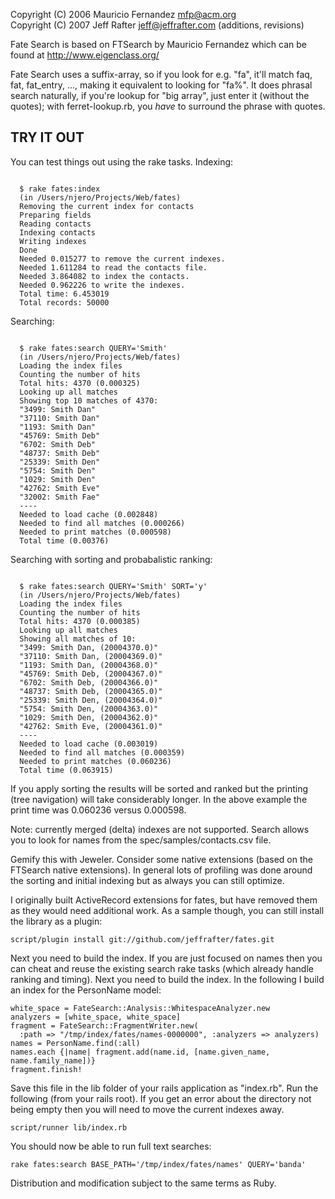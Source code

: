 Copyright (C) 2006 Mauricio Fernandez <mfp@acm.org><br/>
Copyright (C) 2007 Jeff Rafter <jeff@jeffrafter.com> (additions, revisions)

Fate Search is based on FTSearch by Mauricio Fernandez which can be
found at http://www.eigenclass.org/

Fate Search uses a suffix-array, so if you look for e.g. "fa", it'll match
faq, fat, fat_entry, ..., making it equivalent to looking for "fa%". It does 
phrasal search naturally, if you're lookup for "big array", just enter it 
(without the quotes); with ferret-lookup.rb, you *have* to surround the phrase 
with quotes.


TRY IT OUT
----------

You can test things out using the rake tasks. Indexing:

<pre><code>
  $ rake fates:index
  (in /Users/njero/Projects/Web/fates)
  Removing the current index for contacts
  Preparing fields
  Reading contacts
  Indexing contacts
  Writing indexes
  Done
  Needed 0.015277 to remove the current indexes.
  Needed 1.611284 to read the contacts file.
  Needed 3.864082 to index the contacts.
  Needed 0.962226 to write the indexes.
  Total time: 6.453019
  Total records: 50000
</code></pre>

Searching:

<pre><code>
  $ rake fates:search QUERY='Smith'
  (in /Users/njero/Projects/Web/fates)
  Loading the index files
  Counting the number of hits
  Total hits: 4370 (0.000325)
  Looking up all matches
  Showing top 10 matches of 4370:
  "3499: Smith Dan"
  "37110: Smith Dan"
  "1193: Smith Dan"
  "45769: Smith Deb"
  "6702: Smith Deb"
  "48737: Smith Deb"
  "25339: Smith Den"
  "5754: Smith Den"
  "1029: Smith Den"
  "42762: Smith Eve"
  "32002: Smith Fae"
  ----
  Needed to load cache (0.002848)
  Needed to find all matches (0.000266)
  Needed to print matches (0.000598)
  Total time (0.00376)
</code></pre>

Searching with sorting and probabalistic ranking:

<pre><code>
  $ rake fates:search QUERY='Smith' SORT='y'
  (in /Users/njero/Projects/Web/fates)
  Loading the index files
  Counting the number of hits
  Total hits: 4370 (0.000385)
  Looking up all matches
  Showing all matches of 10:
  "3499: Smith Dan, (20004370.0)"
  "37110: Smith Dan, (20004369.0)"
  "1193: Smith Dan, (20004368.0)"
  "45769: Smith Deb, (20004367.0)"
  "6702: Smith Deb, (20004366.0)"
  "48737: Smith Deb, (20004365.0)"
  "25339: Smith Den, (20004364.0)"
  "5754: Smith Den, (20004363.0)"
  "1029: Smith Den, (20004362.0)"
  "42762: Smith Eve, (20004361.0)"
  ----
  Needed to load cache (0.003019)
  Needed to find all matches (0.000359)
  Needed to print matches (0.060236)
  Total time (0.063915)
</code></pre>  

If you apply sorting the results will be sorted and ranked but the printing 
(tree navigation) will take considerably longer. In the above example the print
time was 0.060236 versus 0.000598.

Note: currently merged (delta) indexes are not supported. Search allows you to 
look for names from the spec/samples/contacts.csv file. 

Gemify this with Jeweler. Consider some native extensions (based on the FTSearch
native extensions). In general lots of profiling was done around the sorting
and  initial indexing but as always you can still optimize.

I originally built ActiveRecord extensions for fates, but have removed them as
they would need additional work. As a sample though, you can still install the
library as a plugin:

<pre><code>script/plugin install git://github.com/jeffrafter/fates.git
</code></pre>  

Next you need to build the index. If you are just focused on names then you can 
cheat and reuse the existing search rake tasks (which already handle ranking and 
timing). Next you need to build the index. In the following I build an index for 
the PersonName model:

<pre><code>white_space = FateSearch::Analysis::WhitespaceAnalyzer.new 
analyzers = [white_space, white_space]
fragment = FateSearch::FragmentWriter.new(
  :path => "/tmp/index/fates/names-0000000", :analyzers => analyzers)
names = PersonName.find(:all)
names.each {|name| fragment.add(name.id, [name.given_name, name.family_name])}
fragment.finish!
</code></pre>  

Save this file in the lib folder of your rails application as "index.rb". Run 
the following (from your rails root). If you get an error about the directory 
not being empty then you will need to move the current indexes away.

<pre><code>script/runner lib/index.rb
</code></pre>  

You should now be able to run full text searches:

<pre><code>rake fates:search BASE_PATH='/tmp/index/fates/names' QUERY='banda'
</code></pre>  

Distribution and modification subject to the same terms as Ruby.
